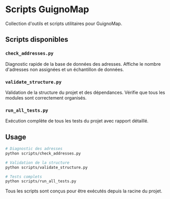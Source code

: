 # Scripts GuignoMap

Collection d'outils et scripts utilitaires pour GuignoMap.

## Scripts disponibles

### `check_addresses.py`
Diagnostic rapide de la base de données des adresses. Affiche le nombre d'adresses non assignées et un échantillon de données.

### `validate_structure.py`
Validation de la structure du projet et des dépendances. Vérifie que tous les modules sont correctement organisés.

### `run_all_tests.py`
Exécution complète de tous les tests du projet avec rapport détaillé.

## Usage

```bash
# Diagnostic des adresses
python scripts/check_addresses.py

# Validation de la structure
python scripts/validate_structure.py

# Tests complets
python scripts/run_all_tests.py
```

Tous les scripts sont conçus pour être exécutés depuis la racine du projet.